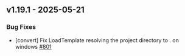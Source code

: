 ## v1.19.1 - 2025-05-21

### Bug Fixes

- [convert] Fix LoadTemplate resolving the project directory to . on windows [#801](https://github.com/pulumi/pulumi-yaml/pull/801)

